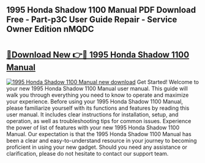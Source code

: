 ## 1995 Honda Shadow 1100 Manual PDF Download Free - Part-p3C User Guide Repair - Service Owner Edition nMQDC

# <h2><a href="http://bc12791.oget.top/?id=1995+Honda+Shadow+1100+Manual">🔗Download New 👉🔴 1995 Honda Shadow 1100 Manual</a></h2>

[![1995 Honda Shadow 1100 Manual new download](https://i.imgur.com/5g1atiW.png)](http://bc12791.oget.top/?id=1995+Honda+Shadow+1100+Manual)
Get Started! Welcome to your new 1995 Honda Shadow 1100 Manual user manual. This guide will walk you through everything you need to know to operate and maximize your experience. Before using your 1995 Honda Shadow 1100 Manual, please familiarize yourself with its functions and features by reading this user manual. It includes clear instructions for installation, setup, and operation, as well as troubleshooting tips for common issues. Experience the power of list of features with your new 1995 Honda Shadow 1100 Manual. Our expectation is that the 1995 Honda Shadow 1100 Manual has been a clear and easy-to-understand resource in your journey to becoming proficient in using your new gadget. Should you need any assistance or clarification, please do not hesitate to contact our support team.
